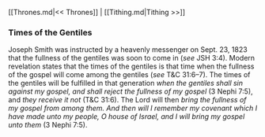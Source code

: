 [[Thrones.md|<< Thrones]]  |  [[Tithing.md|Tithing >>]]

### Times of the Gentiles
Joseph Smith was instructed by a heavenly messenger on Sept. 23, 1823 that the fullness of the gentiles was soon to come in (*see* JSH 3:4). Modern revelation states that the times of the gentiles is that time when the fullness of the gospel will come among the gentiles (*see* T&C 31:6–7). The times of the gentiles will be fulfilled in that generation *when the gentiles shall sin against my gospel, and shall reject the fullness of my gospel* (3 Nephi 7:5), and *they receive it not* (T&C 31:6). The Lord will then *bring the fullness of my gospel from among them. And then will I remember my covenant which I have made unto my people, O house of Israel, and I will bring my gospel unto them* (3 Nephi 7:5).